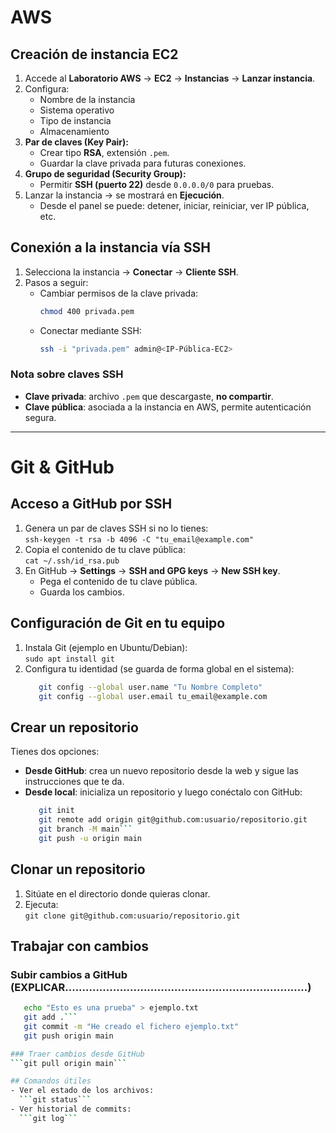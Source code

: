 # AWS

## Creación de instancia EC2
1. Accede al **Laboratorio AWS** → **EC2** → **Instancias** → **Lanzar instancia**.
2. Configura:
   - Nombre de la instancia
   - Sistema operativo
   - Tipo de instancia
   - Almacenamiento
3. **Par de claves (Key Pair):**
   - Crear tipo **RSA**, extensión `.pem`.
   - Guardar la clave privada para futuras conexiones.
4. **Grupo de seguridad (Security Group):**
   - Permitir **SSH (puerto 22)** desde `0.0.0.0/0` para pruebas.
5. Lanzar la instancia → se mostrará en **Ejecución**.
   - Desde el panel se puede: detener, iniciar, reiniciar, ver IP pública, etc.

## Conexión a la instancia vía SSH

1. Selecciona la instancia → **Conectar** → **Cliente SSH**.
2. Pasos a seguir:
   - Cambiar permisos de la clave privada:  
     ```bash
     chmod 400 privada.pem
     ```
   - Conectar mediante SSH:  
     ```bash
     ssh -i "privada.pem" admin@<IP-Pública-EC2>
     ```

### Nota sobre claves SSH
- **Clave privada**: archivo `.pem` que descargaste, **no compartir**.
- **Clave pública**: asociada a la instancia en AWS, permite autenticación segura.


---


# Git & GitHub 

## Acceso a GitHub por SSH
1. Genera un par de claves SSH si no lo tienes:  
   ```ssh-keygen -t rsa -b 4096 -C "tu_email@example.com"```
2. Copia el contenido de tu clave pública:  
   ```cat ~/.ssh/id_rsa.pub```
3. En GitHub → **Settings** → **SSH and GPG keys** → **New SSH key**.  
   - Pega el contenido de tu clave pública.  
   - Guarda los cambios.  

## Configuración de Git en tu equipo
1. Instala Git (ejemplo en Ubuntu/Debian):  
   ```sudo apt install git```
2. Configura tu identidad (se guarda de forma global en el sistema):  
   ```bash
      git config --global user.name "Tu Nombre Completo"
      git config --global user.email tu_email@example.com

## Crear un repositorio
Tienes dos opciones:  

- **Desde GitHub**: crea un nuevo repositorio desde la web y sigue las instrucciones que te da.  
- **Desde local**: inicializa un repositorio y luego conéctalo con GitHub:  
  ```bash
     git init
     git remote add origin git@github.com:usuario/repositorio.git
     git branch -M main```
     git push -u origin main

## Clonar un repositorio
1. Sitúate en el directorio donde quieras clonar.  
2. Ejecuta:  
   ```git clone git@github.com:usuario/repositorio.git```

## Trabajar con cambios

### Subir cambios a GitHub (EXPLICAR.......................................................................)
```bash   
   echo "Esto es una prueba" > ejemplo.txt
   git add .```
   git commit -m "He creado el fichero ejemplo.txt"
   git push origin main

### Traer cambios desde GitHub
```git pull origin main```

## Comandos útiles
- Ver el estado de los archivos:  
  ```git status```
- Ver historial de commits:  
  ```git log```

